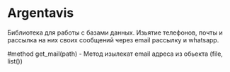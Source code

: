 # Argentavis
Библиотека для работы с базами данных. Изьятие телефонов, почты и рассылка на них своих сообщений через email рассылку и whatsapp.

#method
get_mail(path) - Метод изылекат email адреса из обьекта (file, list())
